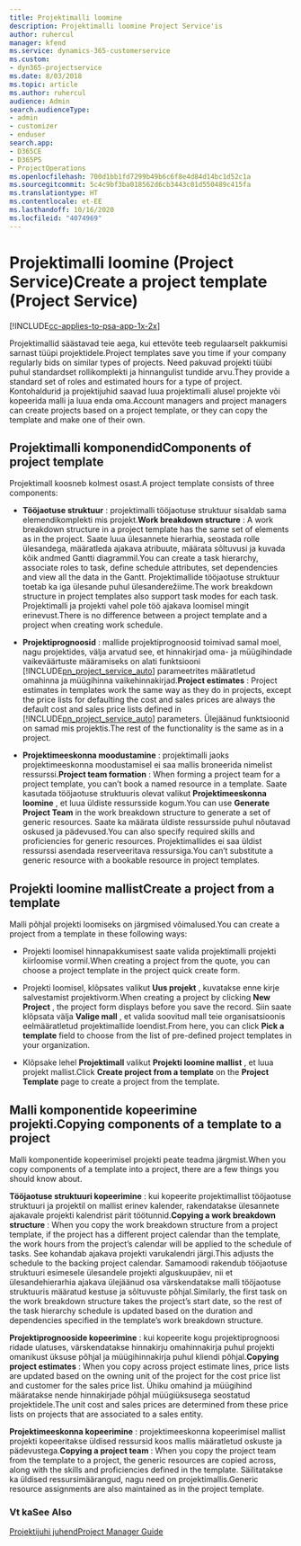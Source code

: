```yaml
---
title: Projektimalli loomine
description: Projektimalli loomine Project Service'is
author: ruhercul
manager: kfend
ms.service: dynamics-365-customerservice
ms.custom:
- dyn365-projectservice
ms.date: 8/03/2018
ms.topic: article
ms.author: ruhercul
audience: Admin
search.audienceType:
- admin
- customizer
- enduser
search.app:
- D365CE
- D365PS
- ProjectOperations
ms.openlocfilehash: 700d1bb1fd7299b49b6c6f8e4d84d14bc1d52c1a
ms.sourcegitcommit: 5c4c9bf3ba018562d6cb3443c01d550489c415fa
ms.translationtype: HT
ms.contentlocale: et-EE
ms.lasthandoff: 10/16/2020
ms.locfileid: "4074969"
---
```

# <a name="create-a-project-template-project-service"></a><span data-ttu-id="20688-103">Projektimalli loomine (Project Service)</span><span class="sxs-lookup"><span data-stu-id="20688-103">Create a project template (Project Service)</span></span>

[!INCLUDE[cc-applies-to-psa-app-1x-2x](../includes/cc-applies-to-psa-app-1x-2x.md)]

<span data-ttu-id="20688-104">Projektimallid säästavad teie aega, kui ettevõte teeb regulaarselt pakkumisi sarnast tüüpi projektidele.</span><span class="sxs-lookup"><span data-stu-id="20688-104">Project templates save you time if your company regularly bids on similar types of projects.</span></span> <span data-ttu-id="20688-105">Need pakuvad projekti tüübi puhul standardset rollikomplekti ja hinnangulist tundide arvu.</span><span class="sxs-lookup"><span data-stu-id="20688-105">They provide a standard set of roles and estimated hours for a type of project.</span></span> <span data-ttu-id="20688-106">Kontohaldurid ja projektijuhid saavad luua projektimalli alusel projekte või kopeerida malli ja luua enda oma.</span><span class="sxs-lookup"><span data-stu-id="20688-106">Account managers and project managers can create projects based on a project template, or they can copy the template and make one of their own.</span></span>  
  
## <a name="components-of-project-template"></a><span data-ttu-id="20688-107">Projektimalli komponendid</span><span class="sxs-lookup"><span data-stu-id="20688-107">Components of project template</span></span>
 <span data-ttu-id="20688-108">Projektimall koosneb kolmest osast.</span><span class="sxs-lookup"><span data-stu-id="20688-108">A project template consists of three components:</span></span>  
  
- <span data-ttu-id="20688-109">**Tööjaotuse struktuur** : projektimalli tööjaotuse struktuur sisaldab sama elemendikomplekti mis projekt.</span><span class="sxs-lookup"><span data-stu-id="20688-109">**Work breakdown structure** : A work breakdown structure in a project template has the same set of elements as in the project.</span></span> <span data-ttu-id="20688-110">Saate luua ülesannete hierarhia, seostada rolle ülesandega, määratleda ajakava atribuute, määrata sõltuvusi ja kuvada kõik andmed Gantti diagrammil.</span><span class="sxs-lookup"><span data-stu-id="20688-110">You can create a task hierarchy, associate roles to task, define schedule attributes, set dependencies and view all the data in the Gantt.</span></span> <span data-ttu-id="20688-111">Projektimallide tööjaotuse struktuur toetab ka iga ülesande puhul ülesanderežiime.</span><span class="sxs-lookup"><span data-stu-id="20688-111">The work breakdown structure in project templates also support task modes for each task.</span></span> <span data-ttu-id="20688-112">Projektimalli ja projekti vahel pole töö ajakava loomisel mingit erinevust.</span><span class="sxs-lookup"><span data-stu-id="20688-112">There is no difference between a project template and a project when creating work schedule.</span></span>  
  
- <span data-ttu-id="20688-113">**Projektiprognoosid** : mallide projektiprognoosid toimivad samal moel, nagu projektides, välja arvatud see, et hinnakirjad oma- ja müügihindade vaikeväärtuste määramiseks on alati funktsiooni [!INCLUDE[pn_project_service_auto](../includes/pn-project-service-auto.md)] parameetrites määratletud omahinna ja müügihinna vaikehinnakirjad.</span><span class="sxs-lookup"><span data-stu-id="20688-113">**Project estimates** : Project estimates in templates work the same way as they do in projects, except the price lists for defaulting the cost and sales prices are always the default cost and sales price lists defined in [!INCLUDE[pn_project_service_auto](../includes/pn-project-service-auto.md)] parameters.</span></span> <span data-ttu-id="20688-114">Ülejäänud funktsioonid on samad mis projektis.</span><span class="sxs-lookup"><span data-stu-id="20688-114">The rest of the functionality is the same as in a project.</span></span>  
  
- <span data-ttu-id="20688-115">**Projektimeeskonna moodustamine** : projektimalli jaoks projektimeeskonna moodustamisel ei saa mallis broneerida nimelist ressurssi.</span><span class="sxs-lookup"><span data-stu-id="20688-115">**Project team formation** : When forming a project team for a project template, you can’t book a named resource in a template.</span></span> <span data-ttu-id="20688-116">Saate kasutada tööjaotuse struktuuris olevat valikut **Projektimeeskonna loomine** , et luua üldiste ressursside kogum.</span><span class="sxs-lookup"><span data-stu-id="20688-116">You can use **Generate Project Team** in the work breakdown structure to generate a set of generic resources.</span></span> <span data-ttu-id="20688-117">Saate ka määrata üldiste ressursside puhul nõutavad oskused ja pädevused.</span><span class="sxs-lookup"><span data-stu-id="20688-117">You can also specify required skills and proficiencies for generic resources.</span></span> <span data-ttu-id="20688-118">Projektimallides ei saa üldist ressurssi asendada reserveeritava ressursiga.</span><span class="sxs-lookup"><span data-stu-id="20688-118">You can’t substitute a generic resource with a bookable resource in project templates.</span></span>  
  
## <a name="create-a-project-from-a-template"></a><span data-ttu-id="20688-119">Projekti loomine mallist</span><span class="sxs-lookup"><span data-stu-id="20688-119">Create a project from a template</span></span>  
 <span data-ttu-id="20688-120">Malli põhjal projekti loomiseks on järgmised võimalused.</span><span class="sxs-lookup"><span data-stu-id="20688-120">You can create a project from a template in these following ways:</span></span>  
  
-   <span data-ttu-id="20688-121">Projekti loomisel hinnapakkumisest saate valida projektimalli projekti kiirloomise vormil.</span><span class="sxs-lookup"><span data-stu-id="20688-121">When creating a project from the quote, you can choose a project template in the project quick create form.</span></span>  
  
-   <span data-ttu-id="20688-122">Projekti loomisel, klõpsates valikut **Uus projekt** , kuvatakse enne kirje salvestamist projektivorm.</span><span class="sxs-lookup"><span data-stu-id="20688-122">When creating a project by clicking **New Project** , the project form displays before you save the record.</span></span> <span data-ttu-id="20688-123">Siin saate klõpsata välja **Valige mall** , et valida soovitud mall teie organisatsioonis eelmääratletud projektimallide loendist.</span><span class="sxs-lookup"><span data-stu-id="20688-123">From here, you can click **Pick a template** field to choose from the list of pre-defined project templates in your organization.</span></span>  
  
-   <span data-ttu-id="20688-124">Klõpsake lehel **Projektimall** valikut **Projekti loomine mallist** , et luua projekt mallist.</span><span class="sxs-lookup"><span data-stu-id="20688-124">Click **Create project from a template** on the **Project Template** page to create a project from the template.</span></span>  
  
## <a name="copying-components-of-a-template-to-a-project"></a><span data-ttu-id="20688-125">Malli komponentide kopeerimine projekti.</span><span class="sxs-lookup"><span data-stu-id="20688-125">Copying components of a template to a project</span></span>  
 <span data-ttu-id="20688-126">Malli komponentide kopeerimisel projekti peate teadma järgmist.</span><span class="sxs-lookup"><span data-stu-id="20688-126">When you copy components of a template into a project, there are a few things you should know about.</span></span>  
  
 <span data-ttu-id="20688-127">**Tööjaotuse struktuuri kopeerimine** : kui kopeerite projektimallist tööjaotuse struktuuri ja projektil on mallist erinev kalender, rakendatakse ülesannete ajakavale projekti kalendrist pärit töötunnid.</span><span class="sxs-lookup"><span data-stu-id="20688-127">**Copying a work breakdown structure** : When you copy the work breakdown structure from a project template, if the project has a different project calendar than the template, the work hours from the project’s calendar will be applied to the schedule of tasks.</span></span> <span data-ttu-id="20688-128">See kohandab ajakava projekti varukalendri järgi.</span><span class="sxs-lookup"><span data-stu-id="20688-128">This adjusts the schedule to the backing project calendar.</span></span> <span data-ttu-id="20688-129">Samamoodi rakendub tööjaotuse struktuuri esimesele ülesandele projekti alguskuupäev, nii et ülesandehierarhia ajakava ülejäänud osa värskendatakse malli tööjaotuse struktuuris määratud kestuse ja sõltuvuste põhjal.</span><span class="sxs-lookup"><span data-stu-id="20688-129">Similarly, the first task on the work breakdown structure takes the project’s start date, so the rest of the task hierarchy schedule is updated based on the duration and dependencies specified in the template’s work breakdown structure.</span></span>  
  
 <span data-ttu-id="20688-130">**Projektiprognooside kopeerimine** : kui kopeerite kogu projektiprognoosi ridade ulatuses, värskendatakse hinnakirju omahinnakirja puhul projekti omanikust üksuse põhjal ja müügihinnakirja puhul kliendi põhjal.</span><span class="sxs-lookup"><span data-stu-id="20688-130">**Copying project estimates** : When you copy across project estimate lines, price lists are updated based on the owning unit of the project for the cost price list and customer for the sales price list.</span></span> <span data-ttu-id="20688-131">Ühiku omahind ja müügihind määratakse nende hinnakirjade põhjal müügiüksusega seostatud projektidele.</span><span class="sxs-lookup"><span data-stu-id="20688-131">The unit cost and sales prices are determined from these price lists on projects that are associated to a sales entity.</span></span>  
  
 <span data-ttu-id="20688-132">**Projektimeeskonna kopeerimine** : projektimeeskonna kopeerimisel mallist projekti kopeeritakse üldised ressursid koos mallis määratletud oskuste ja pädevustega.</span><span class="sxs-lookup"><span data-stu-id="20688-132">**Copying a project team** : When you copy the project team from the template to a project, the generic resources are copied across, along with the skills and proficiencies defined in the template.</span></span> <span data-ttu-id="20688-133">Säilitatakse ka üldised ressursimäärangud, nagu need on projektimallis.</span><span class="sxs-lookup"><span data-stu-id="20688-133">Generic resource assignments are also maintained as in the project template.</span></span>  
  
### <a name="see-also"></a><span data-ttu-id="20688-134">Vt ka</span><span class="sxs-lookup"><span data-stu-id="20688-134">See Also</span></span>  
 [<span data-ttu-id="20688-135">Projektijuhi juhend</span><span class="sxs-lookup"><span data-stu-id="20688-135">Project Manager Guide</span></span>](../psa/project-manager-guide.md)
